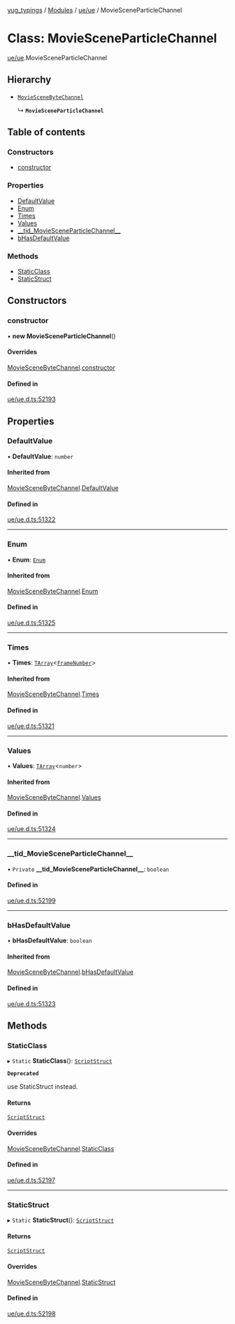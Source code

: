 [yug_typings](../README.md) / [Modules](../modules.md) / [ue/ue](../modules/ue_ue.md) / MovieSceneParticleChannel

# Class: MovieSceneParticleChannel

[ue/ue](../modules/ue_ue.md).MovieSceneParticleChannel

## Hierarchy

- [`MovieSceneByteChannel`](ue_ue.MovieSceneByteChannel.md)

  ↳ **`MovieSceneParticleChannel`**

## Table of contents

### Constructors

- [constructor](ue_ue.MovieSceneParticleChannel.md#constructor)

### Properties

- [DefaultValue](ue_ue.MovieSceneParticleChannel.md#defaultvalue)
- [Enum](ue_ue.MovieSceneParticleChannel.md#enum)
- [Times](ue_ue.MovieSceneParticleChannel.md#times)
- [Values](ue_ue.MovieSceneParticleChannel.md#values)
- [\_\_tid\_MovieSceneParticleChannel\_\_](ue_ue.MovieSceneParticleChannel.md#__tid_moviesceneparticlechannel__)
- [bHasDefaultValue](ue_ue.MovieSceneParticleChannel.md#bhasdefaultvalue)

### Methods

- [StaticClass](ue_ue.MovieSceneParticleChannel.md#staticclass)
- [StaticStruct](ue_ue.MovieSceneParticleChannel.md#staticstruct)

## Constructors

### constructor

• **new MovieSceneParticleChannel**()

#### Overrides

[MovieSceneByteChannel](ue_ue.MovieSceneByteChannel.md).[constructor](ue_ue.MovieSceneByteChannel.md#constructor)

#### Defined in

[ue/ue.d.ts:52193](https://github.com/YugMetaverse/yug_typings/blob/25cad34/ue/ue.d.ts#L52193)

## Properties

### DefaultValue

• **DefaultValue**: `number`

#### Inherited from

[MovieSceneByteChannel](ue_ue.MovieSceneByteChannel.md).[DefaultValue](ue_ue.MovieSceneByteChannel.md#defaultvalue)

#### Defined in

[ue/ue.d.ts:51322](https://github.com/YugMetaverse/yug_typings/blob/25cad34/ue/ue.d.ts#L51322)

___

### Enum

• **Enum**: [`Enum`](ue_ue.Enum.md)

#### Inherited from

[MovieSceneByteChannel](ue_ue.MovieSceneByteChannel.md).[Enum](ue_ue.MovieSceneByteChannel.md#enum)

#### Defined in

[ue/ue.d.ts:51325](https://github.com/YugMetaverse/yug_typings/blob/25cad34/ue/ue.d.ts#L51325)

___

### Times

• **Times**: [`TArray`](../interfaces/ue_puerts.TArray.md)<[`FrameNumber`](ue_ue.FrameNumber.md)\>

#### Inherited from

[MovieSceneByteChannel](ue_ue.MovieSceneByteChannel.md).[Times](ue_ue.MovieSceneByteChannel.md#times)

#### Defined in

[ue/ue.d.ts:51321](https://github.com/YugMetaverse/yug_typings/blob/25cad34/ue/ue.d.ts#L51321)

___

### Values

• **Values**: [`TArray`](../interfaces/ue_puerts.TArray.md)<`number`\>

#### Inherited from

[MovieSceneByteChannel](ue_ue.MovieSceneByteChannel.md).[Values](ue_ue.MovieSceneByteChannel.md#values)

#### Defined in

[ue/ue.d.ts:51324](https://github.com/YugMetaverse/yug_typings/blob/25cad34/ue/ue.d.ts#L51324)

___

### \_\_tid\_MovieSceneParticleChannel\_\_

• `Private` **\_\_tid\_MovieSceneParticleChannel\_\_**: `boolean`

#### Defined in

[ue/ue.d.ts:52199](https://github.com/YugMetaverse/yug_typings/blob/25cad34/ue/ue.d.ts#L52199)

___

### bHasDefaultValue

• **bHasDefaultValue**: `boolean`

#### Inherited from

[MovieSceneByteChannel](ue_ue.MovieSceneByteChannel.md).[bHasDefaultValue](ue_ue.MovieSceneByteChannel.md#bhasdefaultvalue)

#### Defined in

[ue/ue.d.ts:51323](https://github.com/YugMetaverse/yug_typings/blob/25cad34/ue/ue.d.ts#L51323)

## Methods

### StaticClass

▸ `Static` **StaticClass**(): [`ScriptStruct`](ue_ue.ScriptStruct.md)

**`Deprecated`**

use StaticStruct instead.

#### Returns

[`ScriptStruct`](ue_ue.ScriptStruct.md)

#### Overrides

[MovieSceneByteChannel](ue_ue.MovieSceneByteChannel.md).[StaticClass](ue_ue.MovieSceneByteChannel.md#staticclass)

#### Defined in

[ue/ue.d.ts:52197](https://github.com/YugMetaverse/yug_typings/blob/25cad34/ue/ue.d.ts#L52197)

___

### StaticStruct

▸ `Static` **StaticStruct**(): [`ScriptStruct`](ue_ue.ScriptStruct.md)

#### Returns

[`ScriptStruct`](ue_ue.ScriptStruct.md)

#### Overrides

[MovieSceneByteChannel](ue_ue.MovieSceneByteChannel.md).[StaticStruct](ue_ue.MovieSceneByteChannel.md#staticstruct)

#### Defined in

[ue/ue.d.ts:52198](https://github.com/YugMetaverse/yug_typings/blob/25cad34/ue/ue.d.ts#L52198)
